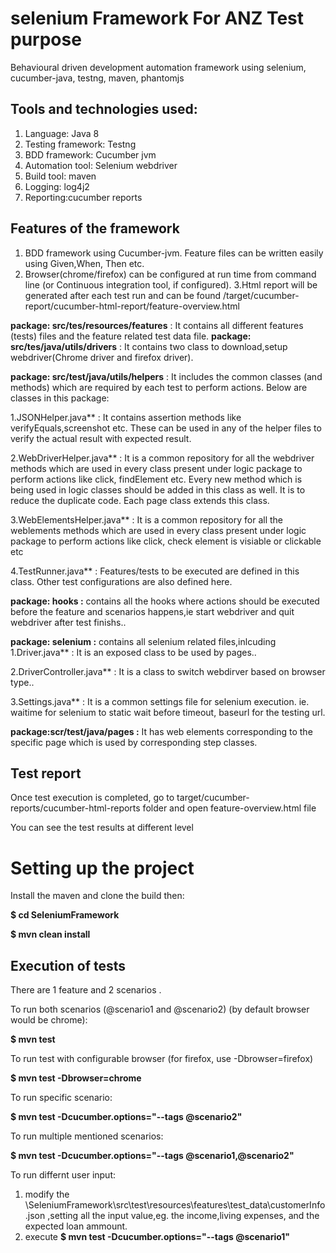 # selenium Framework For ANZ Test purpose

Behavioural driven development automation framework using selenium, cucumber-java, testng, maven, phantomjs


## Tools and technologies used:

1. Language: Java 8
2. Testing framework: Testng
3. BDD framework: Cucumber jvm
4. Automation tool: Selenium webdriver
5. Build tool: maven
6. Logging: log4j2
7. Reporting:cucumber reports 


## Features of the framework
1. BDD framework using Cucumber-jvm. Feature files can be written easily using Given,When, Then etc.
2. Browser(chrome/firefox) can be configured at run time  from command line (or Continuous integration tool, if configured).
3.Html report will be  generated after each test run and can be found /target/cucumber-report/cucumber-html-report/feature-overview.html


**package: src/tes/resources/features** : It contains all different features (tests) files and the feature related test data file.
**package: src/tes/java/utils/drivers** : It contains two class to download,setup webdriver(Chrome driver and firefox driver).

**package: src/test/java/utils/helpers** : It includes the common classes (and methods) which are required by each test to perform actions. Below are classes in this package:

1.JSONHelper.java** : It contains assertion methods like verifyEquals,screenshot etc. These can be used in any of the helper files to verify the actual result with expected result.

2.WebDriverHelper.java** : It is a common repository for all the webdriver methods which are used in every class present under logic package to perform actions like click, findElement etc. Every new method which is being used in logic classes should be added in this class as well. It is to reduce the duplicate code. Each page class extends this class.

3.WebElementsHelper.java** :  It is a common repository for all the weblements methods which are used in every class present under logic package to perform actions like click, check element is visiable or clickable etc

4.TestRunner.java** : Features/tests to be executed are defined in this class. Other test configurations are also defined here.

**package: hooks :** contains all the hooks  where actions should be executed before the feature and scenarios happens,ie start webdriver and quit webdriver after test finishs..

**package: selenium :** contains all selenium related files,inlcuding
1.Driver.java** : It is an exposed  class to be used by pages..

2.DriverController.java** : It is a class to switch webdirver based on browser type..

3.Settings.java** :  It is a common settings file for selenium execution. ie. waitime for selenium to static wait before timeout, baseurl for the testing url.

**package:scr/test/java/pages :** It has web elements corresponding to the specific page which is used by corresponding step classes.


## Test report ##

Once test execution is completed, go to target/cucumber-reports/cucumber-html-reports folder and open feature-overview.html file

You can see the test results at different level


# Setting up the project

Install the maven and clone the build then:

**$ cd SeleniumFramework**

**$ mvn clean install**


## Execution of tests
There are 1 feature and 2 scenarios .

To run both scenarios (@scenario1 and @scenario2) (by default browser would be chrome):

**$ mvn test**

To run test with configurable browser (for firefox, use -Dbrowser=firefox)

**$ mvn test -Dbrowser=chrome**


To run specific scenario:

**$ mvn test -Dcucumber.options="--tags @scenario2"**

To run multiple mentioned scenarios:

**$ mvn test -Dcucumber.options="--tags @scenario1,@scenario2"**

To run differnt user input:
1. modify the \SeleniumFramework\src\test\resources\features\test_data\customerInfo.json ,setting all the input value,eg. the income,living expenses,  and the expected loan ammount.
2. execute **$ mvn test -Dcucumber.options="--tags @scenario1"**

